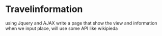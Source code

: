 # Travelinformation
using Jquery and AJAX write a page that show the view and information when we input place, will use some API like wikipieda
